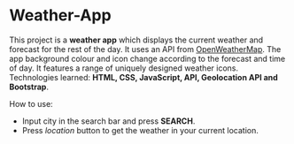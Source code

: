 # Weather-App

This project is a **weather app** which displays the current weather and forecast for the rest of the day. It uses an API from [OpenWeatherMap](openweathermap.org).
The app background colour and icon change according to the forecast and time of day. It features a range of uniquely designed weather icons.   
Technologies learned: **HTML, CSS, JavaScript, API, Geolocation API and Bootstrap**.  

How to use:
* Input city in the search bar and press **SEARCH**.
* Press _location_ button to get the weather in your current location.
